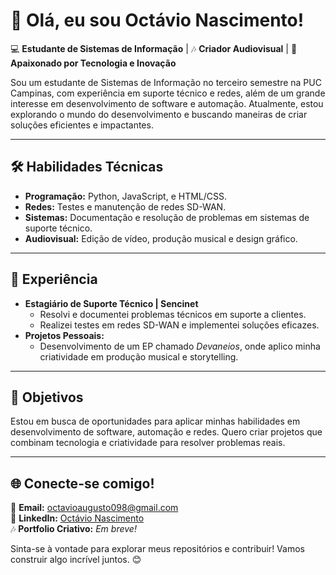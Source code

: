 # 👋 Olá, eu sou Octávio Nascimento!

💻 **Estudante de Sistemas de Informação** | 🎶 **Criador Audiovisual** | 🚀 **Apaixonado por Tecnologia e Inovação**

Sou um estudante de Sistemas de Informação no terceiro semestre na PUC Campinas, com experiência em suporte técnico e redes, além de um grande interesse em desenvolvimento de software e automação. Atualmente, estou explorando o mundo do desenvolvimento e buscando maneiras de criar soluções eficientes e impactantes.

---

## 🛠️ **Habilidades Técnicas**
- **Programação:** Python, JavaScript, e HTML/CSS.  
- **Redes:** Testes e manutenção de redes SD-WAN.  
- **Sistemas:** Documentação e resolução de problemas em sistemas de suporte técnico.  
- **Audiovisual:** Edição de vídeo, produção musical e design gráfico.  

---

## 🌟 **Experiência**
- **Estagiário de Suporte Técnico | Sencinet**  
  - Resolvi e documentei problemas técnicos em suporte a clientes.  
  - Realizei testes em redes SD-WAN e implementei soluções eficazes.  
- **Projetos Pessoais:**  
  - Desenvolvimento de um EP chamado *Devaneios*, onde aplico minha criatividade em produção musical e storytelling.  

---

## 🎯 **Objetivos**
Estou em busca de oportunidades para aplicar minhas habilidades em desenvolvimento de software, automação e redes. Quero criar projetos que combinam tecnologia e criatividade para resolver problemas reais.

---

## 🌐 **Conecte-se comigo!**
📧 **Email:** octavioaugusto098@gmail.com  
🔗 **LinkedIn:** [Octávio Nascimento](https://www.linkedin.com/in/octavio-augusto-nascimento/)  
🎶 **Portfolio Criativo:** *Em breve!*  

Sinta-se à vontade para explorar meus repositórios e contribuir! Vamos construir algo incrível juntos. 😊
